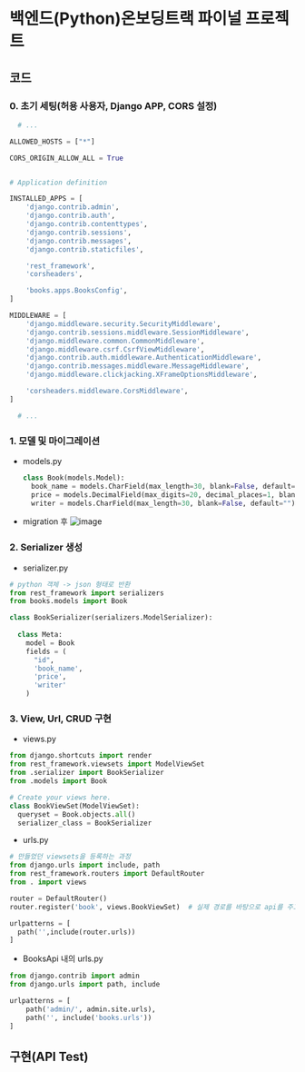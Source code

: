 # 백엔드(Python)온보딩트랙 파이널 프로젝트

## 코드

### 0. 초기 세팅(허용 사용자, Django APP, CORS 설정)
```python
  # ...

ALLOWED_HOSTS = ["*"]

CORS_ORIGIN_ALLOW_ALL = True


# Application definition

INSTALLED_APPS = [
    'django.contrib.admin',
    'django.contrib.auth',
    'django.contrib.contenttypes',
    'django.contrib.sessions',
    'django.contrib.messages',
    'django.contrib.staticfiles',

    'rest_framework',
    'corsheaders',

    'books.apps.BooksConfig',
]

MIDDLEWARE = [
    'django.middleware.security.SecurityMiddleware',
    'django.contrib.sessions.middleware.SessionMiddleware',
    'django.middleware.common.CommonMiddleware',
    'django.middleware.csrf.CsrfViewMiddleware',
    'django.contrib.auth.middleware.AuthenticationMiddleware',
    'django.contrib.messages.middleware.MessageMiddleware',
    'django.middleware.clickjacking.XFrameOptionsMiddleware',

    'corsheaders.middleware.CorsMiddleware',
]

  # ...
```

### 1. 모델 및 마이그레이션
- models.py
  ```python
  class Book(models.Model):
    book_name = models.CharField(max_length=30, blank=False, default="")
    price = models.DecimalField(max_digits=20, decimal_places=1, blank=False, default=0)
    writer = models.CharField(max_length=30, blank=False, default="")
  ```
- migration 후
  ![image](https://github.com/user-attachments/assets/3185399e-2921-40f7-93d6-2102bc84b023)


### 2. Serializer 생성
- serializer.py
```python
# python 객체 -> json 형태로 반환
from rest_framework import serializers
from books.models import Book

class BookSerializer(serializers.ModelSerializer):
  
  class Meta:
    model = Book
    fields = (
      "id",
      'book_name',
      'price',
      'writer'
    )
```

### 3. View, Url, CRUD 구현
- views.py
```python
from django.shortcuts import render
from rest_framework.viewsets import ModelViewSet
from .serializer import BookSerializer
from .models import Book

# Create your views here.
class BookViewSet(ModelViewSet):
  queryset = Book.objects.all()
  serializer_class = BookSerializer
```
- urls.py
```python
# 만들었던 viewsets을 등록하는 과정
from django.urls import include, path
from rest_framework.routers import DefaultRouter
from . import views

router = DefaultRouter()
router.register('book', views.BookViewSet)  # 실제 경로를 바탕으로 api를 주고받을 수 있음

urlpatterns = [
  path('',include(router.urls))
]
```
- BooksApi 내의 urls.py
```python
from django.contrib import admin
from django.urls import path, include

urlpatterns = [
    path('admin/', admin.site.urls),
    path('', include('books.urls'))
]
```

## 구현(API Test)
